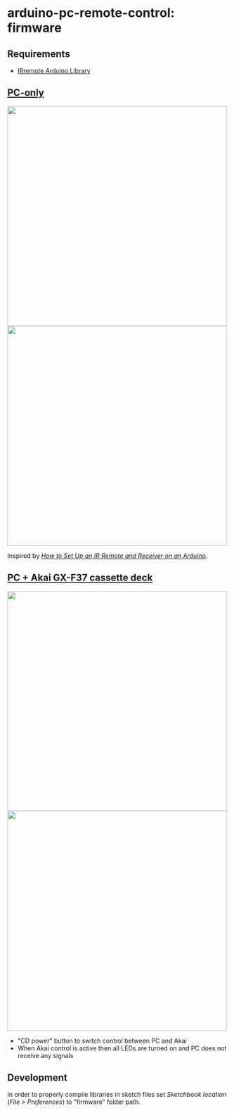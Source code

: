 # arduino-pc-remote-control: firmware

## Requirements

- [IRremote Arduino Library](http://z3t0.github.io/Arduino-IRremote/)

## [PC-only](./pc-only/pc-only.ino)

<image width=500 src="./doc/pc-only-circuit.png">

<image width=500 src="./doc/pc-only-proto.jpg">

Inspired by *[How to Set Up an IR Remote and Receiver on an Arduino](http://www.circuitbasics.com/arduino-ir-remote-receiver-tutorial/)*.

## [PC + Akai GX-F37 cassette deck](./pc-and-akai/pc-and-akai.ino)

<image width=500 src="./doc/pc-and-akai-circuit.jpg">

<image width=500 src="./doc/pc-and-akai-proto.jpg">

- "CD power" button to switch control between PC and Akai
- When Akai control is active then all LEDs are turned on and PC does not receive any signals

## Development

In order to properly compile libraries in sketch files set _Sketchbook location_ (_File > Preferences_) to "firmware" folder path.
